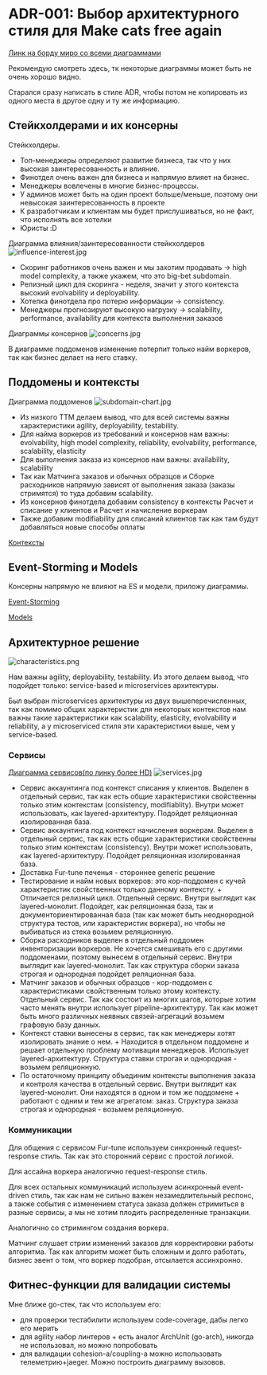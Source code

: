 # ADR-001: Выбор архитектурного стиля для Make cats free again

[Линк на борду миро со всеми диаграммами](https://miro.com/app/board/uXjVMES1DKY=/?share_link_id=667747490742)

Рекомендую смотреть здесь, тк некоторые диаграммы может быть не очень хорошо видно.

Старался сразу написать в стиле ADR, чтобы потом не копировать из одного места в другое одну и ту же информацию.

## Стейкхолдерами и их консерны

Стейкхолдеры.
- Топ-менеджеры определяют развитие бизнеса, так что у них высокая заинтересованность и влияние.
- Финотдел очень важен для бизнеса и напрямую влияет на бизнес.
- Менеджеры вовлечены в многие бизнес-процессы.
- У админов может быть на один проект больше/меньше, поэтому они невысокая заинтересованность в проекте
- К разработчикам и клиентам мы будет прислушиваться, но не факт, что исполнять все хотелки
- Юристы :D

Диаграмма влияния/заинтересованности стейкхолдеров
![influence-interest.jpg](influence-interest.jpg)

- Cкоринг работников очень важен и мы захотим продавать -> high model complexity, а также укажем, что это big-bet subdomain.
- Релизный цикл для скоринга - неделя, значит у этого контекста высокий evolvability и deployability.
- Хотелка финотдела про потерю информации -> consistency.
- Менеджеры прогнозируют высокую нагрузку -> scalability, performance, availability для контекста выполнения заказов

Диаграммы консернов
![concerns.jpg](concerns.jpg)

В диаграмме поддоменов изменение потерпит только найм воркеров, так как бизнес делает на него ставку.

## Поддомены и контексты

Диаграмма поддоменов
![subdomain-chart.jpg](subdomain-chart.jpg)

- Из низкого TTM делаем вывод, что для всей системы важны характеристики agility, deployability, testability.
- Для найма воркеров из требований и консернов нам важны: evolvability, high model complexity, reliability, evolvability, performance, scalability, elasticity
- Для выполнения заказа из консернов нам важны: availability, scalability
- Так как Матчинга заказов и обычных образцов и Сборке расходников напрямую зависят от выполнения заказа (заказы стримятся) то туда добавим scalability.
- Из консернов финотдела добавим consistency в контексты Расчет и списание у клиентов и Расчет и начисление воркерам
- Также добавим modifiability для списаний клиентов так как там будут добавляться новые способы оплаты 

[Контексты](https://miro.com/app/embed/uXjVMES1DKY=/?pres=1&frameId=3458764555635332359&embedId=118315567944)

## Event-Storming и Models

Консерны напрямую не влияют на ES и модели, приложу диаграммы.

[Event-Storming](https://miro.com/app/embed/uXjVMES1DKY=/?pres=1&frameId=3458764555635332353&embedId=899303958665)

[Models](https://miro.com/app/embed/uXjVMES1DKY=/?pres=1&frameId=3458764555635332364&embedId=281280710863)

## Архитектурное решение

![characteristics.png](characteristics.png)

Нам важны agility, deployability, testability. Из этого делаем вывод, что подойдет только:
service-based и microservices архитектуры. 

Был выбран microservices архитектуры из двух вышеперечисленных, так как помимо общих характеристик
для некоторых контекстов нам важны такие характеристики как scalability, elasticity, evolvability и reliability,
а у microserviced стиля эти характеристики выше, чем у service-based. 

### Сервисы

[Диаграмма сервисов(по линку более HD)](https://miro.com/app/embed/uXjVMES1DKY=/?pres=1&frameId=3458764555643666003&embedId=440117674098)
![services.jpg](services.jpg)

- Сервис аккаунтинга под контекст списания у клиентов. Выделен в отдельный сервис, так как
есть общие характеристики свойственны только этим контекстам (consistency, modifiablity). Внутри может использовать, как layered-архитектуру. Подойдет реляционная изолированная база.
- Сервис аккаунтинга под контекст начисления воркерам. Выделен в отдельный сервис, так как
    есть общие характеристики свойственны только этим контекстам (consistency). Внутри может использовать, как layered-архитектуру. Подойдет реляционная изолированная база.
- Доставка Fur-tune печенья - стороннее generic решение
- Тестирование и найм новых воркеров: это кор-поддомен с кучей характеристик свойственных только данному контексту. + Отличается релизный цикл. Отдельный сервис. Внутри выглядит как layered-монолит. Подойдет, как реляционная база, так и документориентированная база (так как может быть неоднородной структура тестов, или характеристик воркера), но чтобы не выбиваться из стека возьмем реляционную.
- Сборка расходников выделен в отдельный поддомен инвенторизации воркеров. Не хочется смешивать его с другими поддоменами, поэтому вынесем в отдельный сервис. Внутри выглядит как layered-монолит. Так как структура сборки заказа строгая и однородная подойдет реляционная база.
- Матчинг заказов и обычных образцов - кор-поддомен с характеристиками свойственным только этому контексту. Отдельный сервис. Так как состоит из многих шагов, которые хотим часто менять внутри использует pipeline-архитектуру. Так как может быть много различных неявных связей-агрегаций возьмем графовую базу данных.
- Контекст ставки вынесены в сервис, так как менеджеры хотят изолировать знание о нем. + Находится в отдельном поддомене и решает отдельную проблему мотивации менеджеров. Использует layered-архитектуру. Структура ставки строгая и однородная - возьмем реляционную.
- По остаточному принципу объединим контексты выполнения заказа и контроля качества в отдельный сервис. Внутри выглядит как layered-монолит. Они находятся в одном и том же поддомене + работают с одним и тем же агрегатом: заказ. Структура заказа строгая и однородная - возьмем реляционную.

### Коммуникации
Для общения с сервисом Fur-tune используем синхронный request-response стиль. Так как это сторонний сервис с простой логикой.

Для ассайна воркера аналогично request-response стиль.

Для всех остальных коммуникаций используем асинхронный event-driven стиль, так как нам не сильно важен незамедлительный респонс,
а также события с изменением статуса заказа должен стримиться в разные сервисы, а мы не хотим плодить распределенные транзакции.

Аналогично со стримингом создания воркера.

Матчинг слушает стрим изменений заказов для корректировки работы алгоритма.
Так как алгоритм может быть сложным и долго работать, бизнес эвент о том, что воркер подобран, отсылается ассинхронно.


## Фитнес-функции для валидации системы

Мне ближе go-стек, так что используем его:
- для проверки тестабилити используем code-coverage, дабы легко его мерить
- для agility набор линтеров + есть аналог ArchUnit (go-arch), никогда не использовал, но можно попробовать
- для валидации cohesion-а/coupling-а можно использовать телеметрию+jaeger. Можно построить диаграмму вызовов.  
